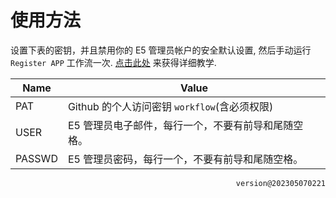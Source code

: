 # 使用方法

设置下表的密钥，并且禁用你的 E5 管理员帐户的安全默认设置, 然后手动运行 `Register APP` 工作流一次. [点击此处](https://logi.im/script/permanently-keeping-an-office-e5-account.html) 来获得详细教学.

| Name   | Value                                                             |
| ------ | ----------------------------------------------------------------- |
| PAT    | Github 的个人访问密钥 `workflow`(含必须权限)                       |
| USER   | E5 管理员电子邮件，每行一个，不要有前导和尾随空格。                 |
| PASSWD | E5 管理员密码，每行一个，不要有前导和尾随空格。                    |

<p align="right"><code>version@202305070221</code></p>
